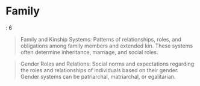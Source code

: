 # Family

: 6

> Family and Kinship Systems: Patterns of relationships, roles, and obligations among family members and extended kin. These systems often determine inheritance, marriage, and social roles.
> 

> Gender Roles and Relations: Social norms and expectations regarding the roles and relationships of individuals based on their gender. Gender systems can be patriarchal, matriarchal, or egalitarian.
>